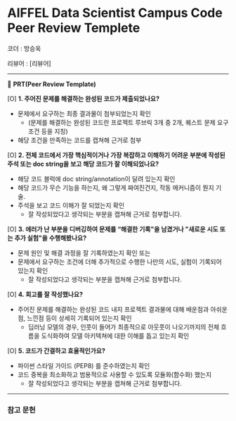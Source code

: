 # AIFFEL Data Scientist Campus Code Peer Review Templete

코더 : 방승욱

리뷰어 : [리뷰어]

---

🔑 **PRT(Peer Review Template)**

[O]  **1. 주어진 문제를 해결하는 완성된 코드가 제출되었나요?**
- 문제에서 요구하는 최종 결과물이 첨부되었는지 확인
	- (문제를 해결하는 완성된 코드란 프로젝트 루브릭 3개 중 2개, 퀘스트 문제 요구조건 등을 지칭)
- 해당 조건을 만족하는 코드를 캡쳐해 근거로 첨부
    
[O]  **2. 전체 코드에서 가장 핵심적이거나 가장 복잡하고 이해하기 어려운 부분에 작성된 
	주석 또는 doc string을 보고 해당 코드가 잘 이해되었나요?**
- 해당 코드 블럭에 doc string/annotation이 달려 있는지 확인
- 해당 코드가 무슨 기능을 하는지, 왜 그렇게 짜여진건지, 작동 메커니즘이 뭔지 기술.
- 주석을 보고 코드 이해가 잘 되었는지 확인
	- 잘 작성되었다고 생각되는 부분을 캡쳐해 근거로 첨부합니다.
        
[O]  **3. 에러가 난 부분을 디버깅하여 문제를 “해결한 기록"을 남겼거나 "새로운 시도 
또는 추가 실험"을 수행해봤나요?**
- 문제 원인 및 해결 과정을 잘 기록하였는지 확인 또는
- 문제에서 요구하는 조건에 더해 추가적으로 수행한 나만의 시도, 실험이 기록되어 있는지 확인
	- 잘 작성되었다고 생각되는 부분을 캡쳐해 근거로 첨부합니다.
        
[O]  **4. 회고를 잘 작성했나요?**
- 주어진 문제를 해결하는 완성된 코드 내지 프로젝트 결과물에 대해 배운점과 아쉬운점, 느낀점 등이 상세히 기록되어 있는지 확인
    - 딥러닝 모델의 경우, 인풋이 들어가 최종적으로 아웃풋이 나오기까지의 전체 흐름을 도식화하여 모델 아키텍쳐에 대한 이해를 돕고 있는지 확인

[O]  **5. 코드가 간결하고 효율적인가요?**
- 파이썬 스타일 가이드 (PEP8) 를 준수하였는지 확인
- 코드 중복을 최소화하고 범용적으로 사용할 수 있도록 모듈화(함수화) 했는지
	- 잘 작성되었다고 생각되는 부분을 캡쳐해 근거로 첨부합니다.

---
### 참고 문헌
